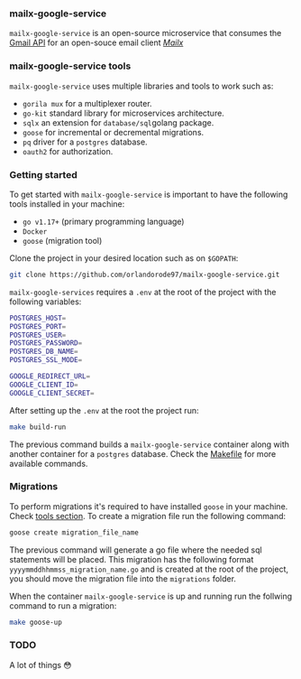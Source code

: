 ### mailx-google-service

`mailx-google-service` is an open-source microservice that consumes the [Gmail API](https://developers.google.com/gmail/api) for an open-souce email client *[Mailx](https://developers.google.com/gmail/api)*

### mailx-google-service tools
`mailx-google-service` uses multiple libraries and tools to work such as:
- `gorila mux` for a multiplexer router.
- `go-kit` standard library for microservices architecture.
- `sqlx` an extension for `database/sql`golang package.
- `goose` for incremental or decremental migrations.
- `pq` driver for a `postgres` database.
- `oauth2` for authorization.

### Getting started

To get started with `mailx-google-service` is important to have the following tools installed in your machine:
- `go v1.17+` (primary programming language)
- `Docker`
- `goose` (migration tool)

Clone the project in your desired location such as on `$GOPATH`:
```sh
git clone https://github.com/orlandorode97/mailx-google-service.git
```

`mailx-google-services` requires a `.env` at the root of the project with the following variables:
```sh
POSTGRES_HOST=
POSTGRES_PORT=
POSTGRES_USER=
POSTGRES_PASSWORD=
POSTGRES_DB_NAME=
POSTGRES_SSL_MODE=

GOOGLE_REDIRECT_URL=
GOOGLE_CLIENT_ID=
GOOGLE_CLIENT_SECRET=
```
After setting up the `.env` at the root the project run:
```sh
make build-run
```
The previous command builds a `mailx-google-service` container along with another container for a `postgres` database. Check the [Makefile](https://github.com/orlandorode97/mailx-google-service/blob/main/Makefile) for more available commands.

### Migrations
To perform migrations it's required to have installed `goose` in your machine. Check [tools section](#Getting-started).
To create a migration file run the following command:
```sh
goose create migration_file_name
```
The previous command will generate a go file where the needed sql statements will be placed. This migration has the following format `yyyymmddhhmmss_migration_name.go` and is created at the root of the project, you should move the migration file into the `migrations` folder.

When the container `mailx-google-service` is up and running run the follwing command to run a migration:
```sh
make goose-up
```

### TODO
A lot of things 😳
